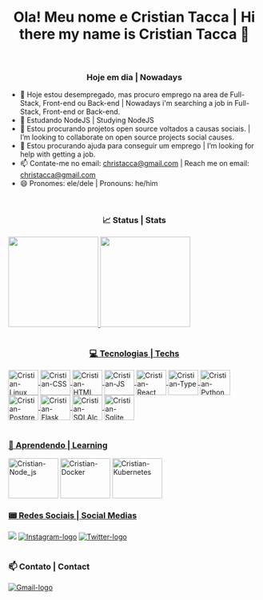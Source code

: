 <h1 align='center'> Ola! Meu nome e Cristian Tacca | Hi there my name is Cristian Tacca 👋 </h1>

<br/>

<h3 align='center'> Hoje em dia | Nowadays </h3>

- 🔭 Hoje estou desempregado, mas procuro emprego na area de Full-Stack, Front-end ou Back-end | Nowadays i'm searching a job in Full-Stack, Front-end or Back-end.
- 🌱 Estudando NodeJS | Studying NodeJS
- 👯 Estou procurando projetos open source voltados a causas sociais. | I’m looking to collaborate on open source projects social causes.
- 🤔 Estou procurando ajuda para conseguir um emprego | I’m looking for help with getting a job.
- 📫 Contate-me no email: christacca@gmail.com | Reach me on email: christacca@gmail.com
- 😄 Pronomes: ele/dele | Pronouns: he/him

<br/>

<h3 align='center' >📈 Status | Stats </h3>

<div>
  <a href='https://github.com/CristianTacca'>
  <img height='180em' src='https://github-readme-stats.vercel.app/api?username=CristianTacca&show_icons=true&theme=github_dark&include_all_commits=true&count_private=true' />
  <img height='180em' src='https://github-readme-stats.vercel.app/api/top-langs/?username=CristianTacca&layout=compact&langs_count=16&theme=github_dark' />
</div>

<br/>
	
<h3 align='center' >💻 Tecnologias | Techs</h3>
	
<div style='display: inline_block'>
	<img align='center' alt='Cristian-Linux' height='50' width='60' src="https://cdn.jsdelivr.net/gh/devicons/devicon/icons/linux/linux-original.svg" />
	<img align='center' alt='Cristian-CSS' height='50' width='60' src="https://cdn.jsdelivr.net/gh/devicons/devicon/icons/css3/css3-original.svg" />
	<img align='center' alt='Cristian-HTML' height='50' width='60' src="https://cdn.jsdelivr.net/gh/devicons/devicon/icons/html5/html5-original.svg" />	
	<img align='center' alt='Cristian-JS' height='50' width='60' src="https://cdn.jsdelivr.net/gh/devicons/devicon/icons/javascript/javascript-plain.svg" />
	<img align='center' alt='Cristian-React' height='50' width='60' src="https://cdn.jsdelivr.net/gh/devicons/devicon/icons/react/react-original.svg" />
	<img align='center' alt='Cristian-Type' height='50' width='60' src="https://cdn.jsdelivr.net/gh/devicons/devicon/icons/typescript/typescript-plain.svg" />
	<img align='center' alt='Cristian-Python' height='50' width='60' src="https://cdn.jsdelivr.net/gh/devicons/devicon/icons/python/python-original.svg" />
	<img align='center' alt='Cristian-PostgreSQL' height='50' width='60' src="https://cdn.jsdelivr.net/gh/devicons/devicon/icons/postgresql/postgresql-original-wordmark.svg" />
	<img align='center' alt='Cristian-Flask' height='50' width='60' src="https://cdn.jsdelivr.net/gh/devicons/devicon/icons/flask/flask-original.svg" />
	<img align='center' alt='Cristian-SQLAlchemy' height='50' width='60' src="https://cdn.jsdelivr.net/gh/devicons/devicon/icons/sqlalchemy/sqlalchemy-original.svg" />
	<img align='center' alt='Cristian-Sqlite' height='50' width='60' src="https://cdn.jsdelivr.net/gh/devicons/devicon/icons/sqlite/sqlite-original.svg" />
</div>

<br/>
	
<h3> 🌱 Aprendendo | Learning </h3>

<div style='display: inline-block'>
	<img align='center' alt='Cristian-Node_js' height='80' width='100' src="https://cdn.jsdelivr.net/gh/devicons/devicon/icons/nodejs/nodejs-original-wordmark.svg" />
	<img align='center' alt='Cristian-Docker' height='80' width='100' src="https://cdn.jsdelivr.net/gh/devicons/devicon/icons/docker/docker-plain.svg" />
	<img align='center' alt='Cristian-Kubernetes' height='80' width='100' src="https://cdn.jsdelivr.net/gh/devicons/devicon/icons/kubernetes/kubernetes-plain.svg" />
</div>
	
<br/>

<h3> 📟 Redes Sociais | Social Medias </h3>
	
<div>
	<a href='https://www.linkedin.com/in/cristian-tacca-837522182/' alt='Linkedin-logo' target='_blank'><img src='https://img.shields.io/badge/LinkedIn-0077B5?style=for-the-badge&logo=linkedin&logoColor=white' /></a>
	<a href='https://www.instagram.com/cristiantacca/' target='_blank'><img alt='Instagram-logo' src='https://img.shields.io/badge/Instagram-E4405F?style=for-the-badge&logo=instagram&logoColor=white' /></a>
	<a href='https://twitter.com/Chris_tacca' target='_blank'><img alt='Twitter-logo' src='https://img.shields.io/badge/Twitter-1DA1F2?style=for-the-badge&logo=twitter&logoColor=white' /></a>
</div>

<br/>

<h3> 📫 Contato | Contact </h3>
	
<div>
	<a href='mailto:christacca@gmail.com' target='_blank'><img alt='Gmail-logo' src='https://img.shields.io/badge/Gmail-D14836?style=for-the-badge&logo=gmail&logoColor=white' /></a>	
</div>
	
